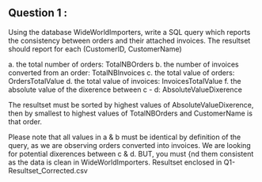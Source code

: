 ## Question 1 :
Using the database WideWorldImporters, write a SQL query which reports the consistency between orders and their attached invoices. 
The resultset should report for each (CustomerID, CustomerName) 

a. the total number of orders: TotalNBOrders 
b. the number of invoices converted from an order: TotalNBInvoices 
c. the total value of orders: OrdersTotalValue 
d. the total value of invoices: InvoicesTotalValue 
f. the absolute value of the dixerence between c - d: AbsoluteValueDixerence 

The resultset must be sorted by highest values of AbsoluteValueDixerence, then by smallest to highest values of TotalNBOrders and CustomerName is that order. 

Please note that all values in a & b must be identical by definition of the query, as we are observing orders converted into invoices. 
We are looking for potential dixerences between c & d. 
BUT, you must {nd them consistent as the data is clean in WideWorldImporters. 
Resultset enclosed in Q1-Resultset_Corrected.csv
